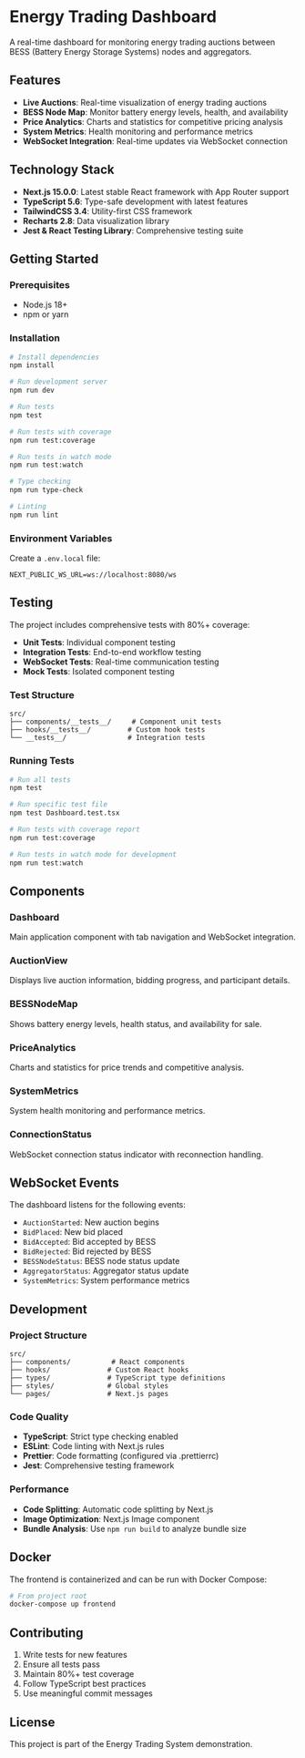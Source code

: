 # Energy Trading Dashboard

A real-time dashboard for monitoring energy trading auctions between BESS (Battery Energy Storage Systems) nodes and aggregators.

## Features

- **Live Auctions**: Real-time visualization of energy trading auctions
- **BESS Node Map**: Monitor battery energy levels, health, and availability
- **Price Analytics**: Charts and statistics for competitive pricing analysis
- **System Metrics**: Health monitoring and performance metrics
- **WebSocket Integration**: Real-time updates via WebSocket connection

## Technology Stack

- **Next.js 15.0.0**: Latest stable React framework with App Router support
- **TypeScript 5.6**: Type-safe development with latest features
- **TailwindCSS 3.4**: Utility-first CSS framework
- **Recharts 2.8**: Data visualization library
- **Jest & React Testing Library**: Comprehensive testing suite

## Getting Started

### Prerequisites

- Node.js 18+
- npm or yarn

### Installation

```bash
# Install dependencies
npm install

# Run development server
npm run dev

# Run tests
npm test

# Run tests with coverage
npm run test:coverage

# Run tests in watch mode
npm run test:watch

# Type checking
npm run type-check

# Linting
npm run lint
```

### Environment Variables

Create a `.env.local` file:

```env
NEXT_PUBLIC_WS_URL=ws://localhost:8080/ws
```

## Testing

The project includes comprehensive tests with 80%+ coverage:

- **Unit Tests**: Individual component testing
- **Integration Tests**: End-to-end workflow testing
- **WebSocket Tests**: Real-time communication testing
- **Mock Tests**: Isolated component testing

### Test Structure

```
src/
├── components/__tests__/     # Component unit tests
├── hooks/__tests__/         # Custom hook tests
└── __tests__/               # Integration tests
```

### Running Tests

```bash
# Run all tests
npm test

# Run specific test file
npm test Dashboard.test.tsx

# Run tests with coverage report
npm run test:coverage

# Run tests in watch mode for development
npm run test:watch
```

## Components

### Dashboard

Main application component with tab navigation and WebSocket integration.

### AuctionView

Displays live auction information, bidding progress, and participant details.

### BESSNodeMap

Shows battery energy levels, health status, and availability for sale.

### PriceAnalytics

Charts and statistics for price trends and competitive analysis.

### SystemMetrics

System health monitoring and performance metrics.

### ConnectionStatus

WebSocket connection status indicator with reconnection handling.

## WebSocket Events

The dashboard listens for the following events:

- `AuctionStarted`: New auction begins
- `BidPlaced`: New bid placed
- `BidAccepted`: Bid accepted by BESS
- `BidRejected`: Bid rejected by BESS
- `BESSNodeStatus`: BESS node status update
- `AggregatorStatus`: Aggregator status update
- `SystemMetrics`: System performance metrics

## Development

### Project Structure

```
src/
├── components/          # React components
├── hooks/              # Custom React hooks
├── types/              # TypeScript type definitions
├── styles/             # Global styles
└── pages/              # Next.js pages
```

### Code Quality

- **TypeScript**: Strict type checking enabled
- **ESLint**: Code linting with Next.js rules
- **Prettier**: Code formatting (configured via .prettierrc)
- **Jest**: Comprehensive testing framework

### Performance

- **Code Splitting**: Automatic code splitting by Next.js
- **Image Optimization**: Next.js Image component
- **Bundle Analysis**: Use `npm run build` to analyze bundle size

## Docker

The frontend is containerized and can be run with Docker Compose:

```bash
# From project root
docker-compose up frontend
```

## Contributing

1. Write tests for new features
2. Ensure all tests pass
3. Maintain 80%+ test coverage
4. Follow TypeScript best practices
5. Use meaningful commit messages

## License

This project is part of the Energy Trading System demonstration.
